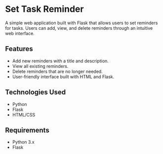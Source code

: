# Set Task Reminder

A simple web application built with Flask that allows users to set reminders for tasks. Users can add, view, and delete reminders through an intuitive web interface.

## Features

- Add new reminders with a title and description.
- View all existing reminders.
- Delete reminders that are no longer needed.
- User-friendly interface built with HTML and Flask.

## Technologies Used

- Python
- Flask
- HTML/CSS

## Requirements

- Python 3.x
- Flask


